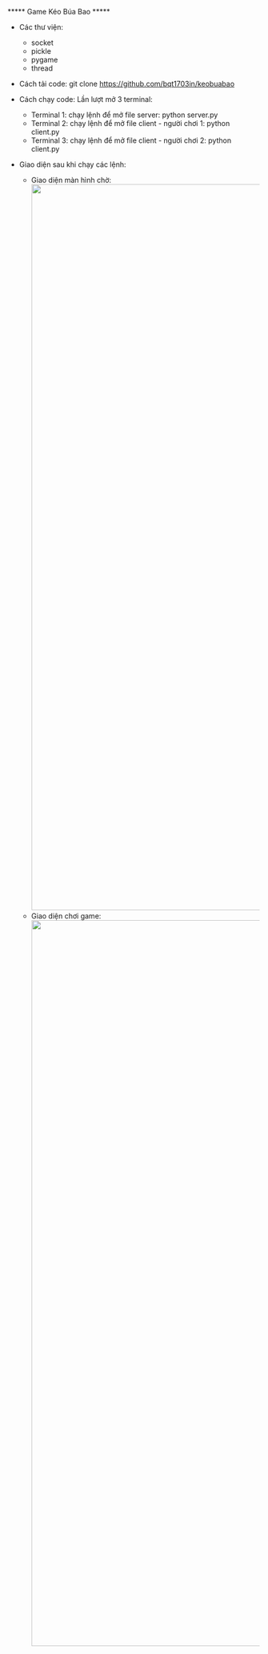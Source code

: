 ***** Game Kéo Búa Bao *****
* Các thư viện:
  - socket
  - pickle
  - pygame
  - thread
* Cách tải code:
  git clone https://github.com/bqt1703in/keobuabao
* Cách chạy code:
  Lần lượt mở 3 terminal:
  + Terminal 1: chạy lệnh để mở file server: python server.py
  + Terminal 2: chạy lệnh để mở file client - người chơi 1: python client.py
  + Terminal 3: chạy lệnh để mở file client - người chơi 2: python client.py

* Giao diện sau khi chạy các lệnh:
  - Giao diện màn hình chờ: <img width="1448" alt="" src="https://github.com/bqt1703in/keobuabao/assets/132136933/b10eacab-647a-4d34-b598-83e519872f33">
  - Giao diện chơi game: <img width="1448" alt="" src="https://github.com/bqt1703in/keobuabao/assets/132136933/e32888bf-1d54-423a-9c82-5315a635f756">
